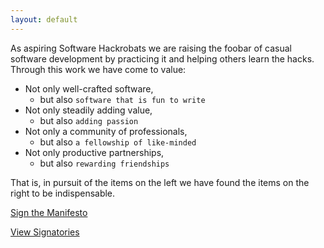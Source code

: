 ```yaml
---
layout: default
---
```


As aspiring Software Hackrobats we are raising the foobar of casual software development by practicing it and helping others learn the hacks. Through this work we have come to value:

- Not only well-crafted software,
  - but also `software that is fun to write`
- Not only steadily adding value,
  - but also `adding passion`
- Not only a community of professionals,
  - but also `a fellowship of like-minded`
- Not only productive partnerships,
  - but also `rewarding friendships`

That is, in pursuit of the items on the left we have found the items on the right to be indispensable.

<!-- Place this tag where you want the button to render. -->
<a class="github-button" href="https://github.com/hlaueriksson/hackrobat.org" data-icon="octicon-star" data-size="large" data-show-count="true" aria-label="Star hlaueriksson/hackrobat.org on GitHub">Sign the Manifesto</a>

[View Signatories](https://github.com/hlaueriksson/hackrobat.org/stargazers)

<!-- Place this tag in your head or just before your close body tag. -->
<script async defer src="https://buttons.github.io/buttons.js"></script>
